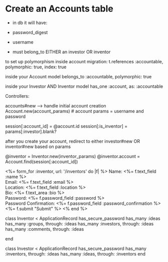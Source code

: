 # Create an Accounts table
- in db it will have:
- password_digest
- username

- must belong_to EITHER an investor OR inventor

to set up polymorphism inside account migration:
t.references :accountable, polymorphic: true, index: true

inside your Account model
belongs_to :accountable, polymorphic: true

inside your Investor AND Inventor model
has_one :account, as: :accountable

Controllers:

accounts#new --> handle initial account creation
Account.new(account_params) # account params = username and password

session[:account_id] = @account.id
session[:is_inventor] = params[:investor].blank?


after you create your account, redirect to either investor#new OR inventor#new based on params

@inventor = Inventor.new(inventor_params)
@inventor.account = Account.find(session[:account_id])



<%= form_for :inventor, url: '/inventors' do |f| %>
  Name: <%= f.text_field :name %><br>
  Email: <%= f.text_field :email %><br>
  Location: <%= f.text_field :location %><br>
  Bio: <%= f.text_area :bio %><br>
  Password: <%= f.password_field :password %><br>
  Password Confirmation: <%= f.password_field :password_confirmation %><br>
  <%= f.submit "Submit" %>
<% end %>

class Inventor < ApplicationRecord
  has_secure_password
  has_many :ideas
  has_many :groups, through: :ideas
  has_many :investors, through: :ideas
  has_many :comments, through: :ideas


end

class Investor < ApplicationRecord
  has_secure_password
  has_many :inventors, through: :ideas
  has_many :ideas, through: :inventors
end
